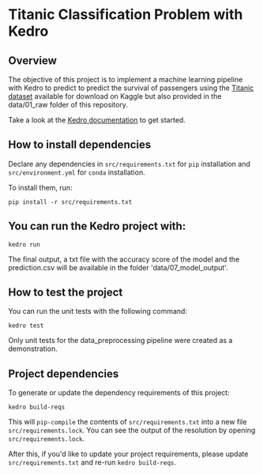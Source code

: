 # Titanic Classification Problem with Kedro

## Overview

The objective of this project is to implement a machine learning pipeline with Kedro to predict to predict the survival of passengers using the  [Titanic dataset](https://www.kaggle.com/competitions/titanic/data) available for download on Kaggle but also provided in the data/01_raw folder of this repository.

Take a look at the [Kedro documentation](https://kedro.readthedocs.io) to get started.

## How to install dependencies

Declare any dependencies in `src/requirements.txt` for `pip` installation and `src/environment.yml` for `conda` installation.

To install them, run:

```
pip install -r src/requirements.txt
```

## You can run the Kedro project with:

```
kedro run
```

The final output, a txt file with the accuracy score of the model and the prediction.csv will be available in the folder 'data/07_model_output'.

## How to test the project

 You can run the unit tests with the following command:
```
kedro test
```
Only unit tests for the data_preprocessing pipeline were created as a demonstration.

## Project dependencies

To generate or update the dependency requirements of this project:

```
kedro build-reqs
```

This will `pip-compile` the contents of `src/requirements.txt` into a new file `src/requirements.lock`. You can see the output of the resolution by opening `src/requirements.lock`.

After this, if you'd like to update your project requirements, please update `src/requirements.txt` and re-run `kedro build-reqs`.
